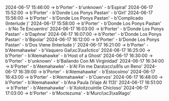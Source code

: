 2024-06-17 15:46:00 -> b'Porter' - b'unknown' - b'Espiral'
2024-06-17 15:52:00 -> b'Porter' - b'Donde Los Ponys Pastan' - b'Girl'
2024-06-17 15:56:00 -> b'Porter' - b'Donde Los Ponys Pastan' - b'Complicado (Interlude )'
2024-06-17 15:58:00 -> b'Porter' - b'Donde Los Ponys Pastan' - b'No Te Encuentro'
2024-06-17 16:03:00 -> b'Porter' - b'Donde Los Ponys Pastan' - b'Daphne'
2024-06-17 16:07:00 -> b'Porter' - b'Donde Los Ponys Pastan' - b'Bipolar'
2024-06-17 16:12:00 -> b'Porter' - b'Donde Los Ponys Pastan' - b'Dos Viene (Interlude )'
2024-06-17 16:21:00 -> b'Porter' - b'Atemahawke' - b'Vaquero Gal\xc3\xa1ctico'
2024-06-17 16:25:00 -> b'Porter' - b'Atemahawke' - b'Host of a Ghost'
2024-06-17 16:30:00 -> b'Porter' - b'unknown' - b'Bailando Con Mi Virginidad'
2024-06-17 16:34:00 -> b'Porter' - b'Atemahawke' - b'Al Fin me Dara\xcc\x81s un Reno'
2024-06-17 16:39:00 -> b'Porter' - b'Atemahawke' - b'Estocolmo'
2024-06-17 16:43:00 -> b'Porter' - b'Atemahawke' - b'Cuervos'
2024-06-17 16:48:00 -> b'Porter' - b'Atemahawke' - b'Ana Paula (Viaje Al 113)'
2024-06-17 16:51:00 -> b'Porter' - b'Atemahawke' - b'Xoloitzcuintle Chicloso'
2024-06-17 17:03:00 -> b'Porter' - b'Moctezuma' - b'Murci\xc3\xa9lago'
